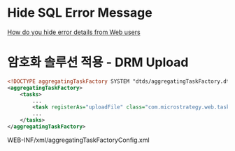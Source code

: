 # Hide SQL Error Message
[How do you hide error details from Web users][1]

# 암호화 솔루션 적용 - DRM Upload

```xml
<!DOCTYPE aggregatingTaskFactory SYSTEM "dtds/aggregatingTaskFactory.dtd">
<aggregatingTaskFactory>
    <tasks>
        ...
        <task registerAs="uploadFile" class="com.microstrategy.web.tasks.UploadFileTask" />
        ...
    </tasks>
</aggregatingTaskFactory>
```
WEB-INF/xml/aggregatingTaskFactoryConfig.xml



[1]: https://community.microstrategy.com/s/question/0D54400004zXwC1CAK/how-do-you-hide-error-details-from-web-users

